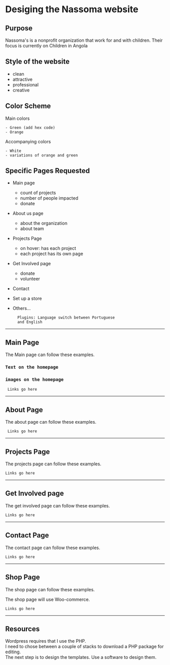 # Desiging the Nassoma website 
## Purpose 
Nassoma's is a nonprofit organization that work for and with children. Their focus is currently on Children in Angola 


## Style of the website 
- clean 
- attractive 
- professional 
- creative 

## Color Scheme 
Main colors

    - Green (add hex code)
    - Orange 

Accompanying colors
    
    - White  
    - variations of orange and green 

## Specific Pages Requested 

- Main page 
    - count of projects 
    - number of people impacted 
    - donate 

- About us page 
    - about the organization 
    - about team 
    
- Projects Page
    - on hover: has each project 
    - each project has its own page 

- Get Involved page 
    - donate
    -  volunteer 

- Contact 

- Set up a store

- Others...  

        Plugins: Language switch between Portuguese 
        and English



<hr>

 

## Main Page  
The Main page can follow these examples.

### `Text on the homepage`

### `images on the homepage`

     Links go here

<hr>

## About Page 
The about page can follow these examples. 

     Links go here

<hr>

## Projects Page 
The projects page can follow these examples. 
    
    Links go here

<hr>

## Get Involved page 
The get involved page can follow these examples. 

    Links go here

<hr>

## Contact Page
The contact page can follow these examples.  

    Links go here

<hr>

## Shop Page
The shop page can follow these examples. 

The shop page will use Woo-commerce. 


    Links go here

<hr>

## Resources 

Wordpress requires that I use the PHP. <br>
I need to chose between a couple of stacks to download a PHP package for editing. <br>
The next step is to design the templates. Use a software to design them.

